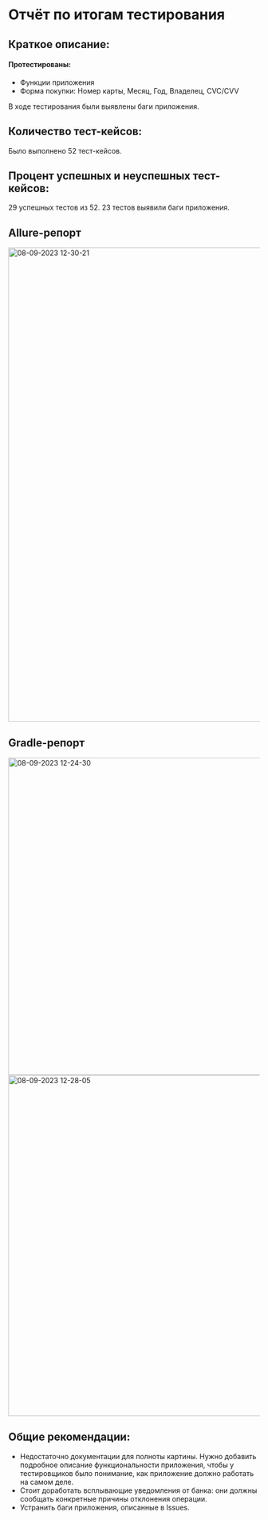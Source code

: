 # Отчёт по итогам тестирования

## Краткое описание:
#### Протестированы: 
* Функции приложения
* Форма покупки: Номер карты, Месяц, Год, Владелец, CVC/CVV

В ходе тестирования были выявлены баги приложения.

## Количество тест-кейсов:
Было выполнено 52 тест-кейсов.

## Процент успешных и неуспешных тест-кейсов:
29 успешных тестов из 52. 23 тестов выявили баги приложения.

## Allure-репорт
<img width="948" alt="08-09-2023 12-30-21" src="C:\Users\Пользователь\Pictures\Скрины\24-09-2023 12-56-40.png">



## Gradle-репорт
<img width="635" alt="08-09-2023 12-24-30" src="C:\Users\Пользователь\Pictures\Скрины\24-09-2023 13-01-41.png">
<img width="682" alt="08-09-2023 12-28-05" src="C:\Users\Пользователь\Pictures\Скрины\24-09-2023 13-04-20.png">


## Общие рекомендации:
* Недостаточно документации для полноты картины. Нужно добавить подробное описание функциональности приложения, чтобы у тестировщиков было понимание, как приложение должно работать на самом деле.
* Стоит доработать всплывающие уведомления от банка: они должны сообщать конкретные причины отклонения операции.
* Устранить баги приложения, описанные в Issues.
